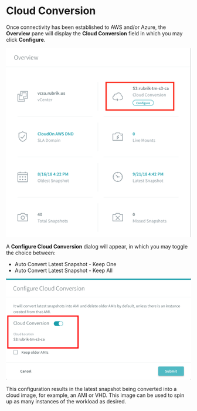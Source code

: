 # Cloud Conversion

Once connectivity has been established to AWS and/or Azure, the **Overview** pane will display the **Cloud Conversion** field in which you may click **Configure**.

![](../../.gitbook/assets/image83.png)

A **Configure Cloud Conversion** dialog will appear, in which you may toggle the choice between:

* Auto Convert Latest Snapshot - Keep One
* Auto Convert Latest Snapshot - Keep All 

![](../../.gitbook/assets/image84.png)

This configuration results in the latest snapshot being converted into a cloud image, for example, an AMI or VHD. This image can be used to spin up as many instances of the workload as desired.

